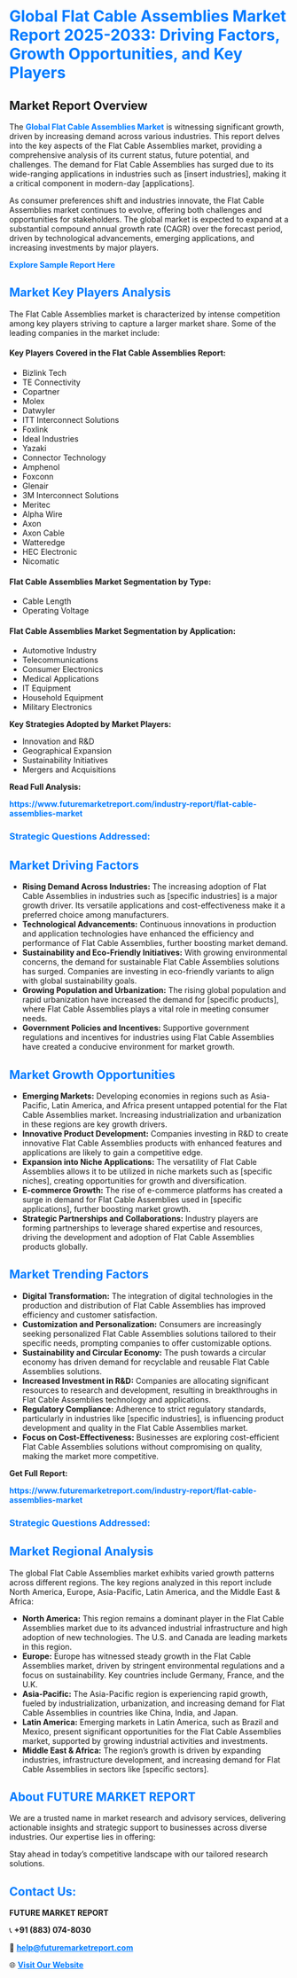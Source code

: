 <h1 style="color: #007BFF;">Global Flat Cable Assemblies Market Report 2025-2033: Driving Factors, Growth Opportunities, and Key Players</h1>

<section id="overview">
<h2>Market Report Overview</h2>
<p>The <a href="https://www.futuremarketreport.com/industry-report/flat-cable-assemblies-market" style="color: #007BFF; text-decoration: none;"><strong>Global Flat Cable Assemblies Market</strong></a> is witnessing significant growth, driven by increasing demand across various industries. This report delves into the key aspects of the Flat Cable Assemblies market, providing a comprehensive analysis of its current status, future potential, and challenges. The demand for Flat Cable Assemblies has surged due to its wide-ranging applications in industries such as [insert industries], making it a critical component in modern-day [applications].</p>
<p>As consumer preferences shift and industries innovate, the Flat Cable Assemblies market continues to evolve, offering both challenges and opportunities for stakeholders. The global market is expected to expand at a substantial compound annual growth rate (CAGR) over the forecast period, driven by technological advancements, emerging applications, and increasing investments by major players.</p>
</section>

<section id="overview">
<p><a href="https://www.futuremarketreport.com/request-sample/reportId=61640" style="color: #007BFF; text-decoration: none;"><strong>Explore Sample Report Here</strong></a></p>
</section>

<section id="key-players">
<h2 style="color: #007BFF;">Market Key Players Analysis</h2>
<p>The Flat Cable Assemblies market is characterized by intense competition among key players striving to capture a larger market share. Some of the leading companies in the market include:</p>
<h4>Key Players Covered in the Flat Cable Assemblies Report:</h4>
<ul><li>Bizlink Tech</li><li>TE Connectivity</li><li>Copartner</li><li>Molex</li><li>Datwyler</li><li>ITT Interconnect Solutions</li><li>Foxlink</li><li>Ideal Industries</li><li>Yazaki</li><li>Connector Technology</li><li>Amphenol</li><li>Foxconn</li><li>Glenair</li><li>3M Interconnect Solutions</li><li>Meritec</li><li>Alpha Wire</li><li>Axon</li><li>Axon Cable</li><li>Watteredge</li><li>HEC Electronic</li><li>Nicomatic</li></ul>
<h4>Flat Cable Assemblies Market Segmentation by Type:</h4>
<ul><li>Cable Length</li><li>Operating Voltage</li></ul>

<h4>Flat Cable Assemblies Market Segmentation by Application:</h4>
<ul><li>Automotive Industry</li><li>Telecommunications</li><li>Consumer Electronics</li><li>Medical Applications</li><li>IT Equipment</li><li>Household Equipment</li><li>Military Electronics</li></ul>
<p><strong>Key Strategies Adopted by Market Players:</strong></p>
<ul>
<li>Innovation and R&D</li>
<li>Geographical Expansion</li>
<li>Sustainability Initiatives</li>
<li>Mergers and Acquisitions</li>
</ul>
</section>

<section>
<p><strong>Read Full Analysis: </strong></p><a href="https://www.futuremarketreport.com/industry-report/flat-cable-assemblies-market" style="color: #007BFF; text-decoration: none;"><strong>https://www.futuremarketreport.com/industry-report/flat-cable-assemblies-market</strong></a>
<h3 style="color: #007BFF;">Strategic Questions Addressed:</h3>
</section>

<section id="driving-factors">
<h2 style="color: #007BFF;">Market Driving Factors</h2>
<ul>
<li><strong>Rising Demand Across Industries:</strong> The increasing adoption of Flat Cable Assemblies in industries such as [specific industries] is a major growth driver. Its versatile applications and cost-effectiveness make it a preferred choice among manufacturers.</li>
<li><strong>Technological Advancements:</strong> Continuous innovations in production and application technologies have enhanced the efficiency and performance of Flat Cable Assemblies, further boosting market demand.</li>
<li><strong>Sustainability and Eco-Friendly Initiatives:</strong> With growing environmental concerns, the demand for sustainable Flat Cable Assemblies solutions has surged. Companies are investing in eco-friendly variants to align with global sustainability goals.</li>
<li><strong>Growing Population and Urbanization:</strong> The rising global population and rapid urbanization have increased the demand for [specific products], where Flat Cable Assemblies plays a vital role in meeting consumer needs.</li>
<li><strong>Government Policies and Incentives:</strong> Supportive government regulations and incentives for industries using Flat Cable Assemblies have created a conducive environment for market growth.</li>
</ul>
</section>

<section id="growth-opportunities">
<h2 style="color: #007BFF;">Market Growth Opportunities</h2>
<ul>
<li><strong>Emerging Markets:</strong> Developing economies in regions such as Asia-Pacific, Latin America, and Africa present untapped potential for the Flat Cable Assemblies market. Increasing industrialization and urbanization in these regions are key growth drivers.</li>
<li><strong>Innovative Product Development:</strong> Companies investing in R&D to create innovative Flat Cable Assemblies products with enhanced features and applications are likely to gain a competitive edge.</li>
<li><strong>Expansion into Niche Applications:</strong> The versatility of Flat Cable Assemblies allows it to be utilized in niche markets such as [specific niches], creating opportunities for growth and diversification.</li>
<li><strong>E-commerce Growth:</strong> The rise of e-commerce platforms has created a surge in demand for Flat Cable Assemblies used in [specific applications], further boosting market growth.</li>
<li><strong>Strategic Partnerships and Collaborations:</strong> Industry players are forming partnerships to leverage shared expertise and resources, driving the development and adoption of Flat Cable Assemblies products globally.</li>
</ul>
</section>

<section id="trending-factors">
<h2 style="color: #007BFF;">Market Trending Factors</h2>
<ul>
<li><strong>Digital Transformation:</strong> The integration of digital technologies in the production and distribution of Flat Cable Assemblies has improved efficiency and customer satisfaction.</li>
<li><strong>Customization and Personalization:</strong> Consumers are increasingly seeking personalized Flat Cable Assemblies solutions tailored to their specific needs, prompting companies to offer customizable options.</li>
<li><strong>Sustainability and Circular Economy:</strong> The push towards a circular economy has driven demand for recyclable and reusable Flat Cable Assemblies solutions.</li>
<li><strong>Increased Investment in R&D:</strong> Companies are allocating significant resources to research and development, resulting in breakthroughs in Flat Cable Assemblies technology and applications.</li>
<li><strong>Regulatory Compliance:</strong> Adherence to strict regulatory standards, particularly in industries like [specific industries], is influencing product development and quality in the Flat Cable Assemblies market.</li>
<li><strong>Focus on Cost-Effectiveness:</strong> Businesses are exploring cost-efficient Flat Cable Assemblies solutions without compromising on quality, making the market more competitive.</li>
</ul>
</section>

<section>
<p><strong>Get Full Report: </strong></p><a href="https://www.futuremarketreport.com/industry-report/flat-cable-assemblies-market" style="color: #007BFF; text-decoration: none;"><strong>https://www.futuremarketreport.com/industry-report/flat-cable-assemblies-market</strong></a>
<h3 style="color: #007BFF;">Strategic Questions Addressed:</h3>
</section>


<section id="regional-analysis">
<h2 style="color: #007BFF;">Market Regional Analysis</h2>
<p>The global Flat Cable Assemblies market exhibits varied growth patterns across different regions. The key regions analyzed in this report include North America, Europe, Asia-Pacific, Latin America, and the Middle East & Africa:</p>
<ul>
<li><strong>North America:</strong> This region remains a dominant player in the Flat Cable Assemblies market due to its advanced industrial infrastructure and high adoption of new technologies. The U.S. and Canada are leading markets in this region.</li>
<li><strong>Europe:</strong> Europe has witnessed steady growth in the Flat Cable Assemblies market, driven by stringent environmental regulations and a focus on sustainability. Key countries include Germany, France, and the U.K.</li>
<li><strong>Asia-Pacific:</strong> The Asia-Pacific region is experiencing rapid growth, fueled by industrialization, urbanization, and increasing demand for Flat Cable Assemblies in countries like China, India, and Japan.</li>
<li><strong>Latin America:</strong> Emerging markets in Latin America, such as Brazil and Mexico, present significant opportunities for the Flat Cable Assemblies market, supported by growing industrial activities and investments.</li>
<li><strong>Middle East & Africa:</strong> The region’s growth is driven by expanding industries, infrastructure development, and increasing demand for Flat Cable Assemblies in sectors like [specific sectors].</li>
</ul>
</section>

<footer>
<h2 style="color: #007BFF;">About FUTURE MARKET REPORT</h2>
<p>We are a trusted name in market research and advisory services, delivering actionable insights and strategic support to businesses across diverse industries. Our expertise lies in offering:</p>

<p>Stay ahead in today’s competitive landscape with our tailored research solutions.</p>

<h2 style="color: #007BFF;">Contact Us:</h2>
<p><strong>FUTURE MARKET REPORT</strong></p>
<p>📞 <strong>+91 (883) 074-8030</strong></p>
<p>📧 <strong><a href="mailto:help@futuremarketreport.com" style="color: #007BFF;">help@futuremarketreport.com</a></strong></p>
<p>🌐 <strong><a href="https://www.futuremarketreport.com/" style="color: #007BFF;">Visit Our Website</a></strong></p>
</footer>
